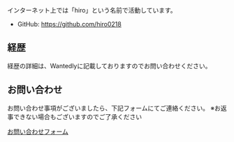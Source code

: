 インターネット上では「hiro」という名前で活動しています。

- GitHub: https://github.com/hiro0218

## 経歴

経歴の詳細は、Wantedlyに記載しておりますのでお問い合わせください。

## お問い合わせ

お問い合わせ事項がございましたら、下記フォームにてご連絡ください。
※お返事できない場合もございますのでご了承ください

[お問い合わせフォーム](https://goo.gl/forms/9l1uAOVef8Wp3IFC2)
